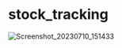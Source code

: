# stock_tracking
![Screenshot_20230710_151433](https://github.com/Nalin216127/stock_tracking/assets/78348976/087228b8-caef-44bd-acf0-7f585cd68747)
